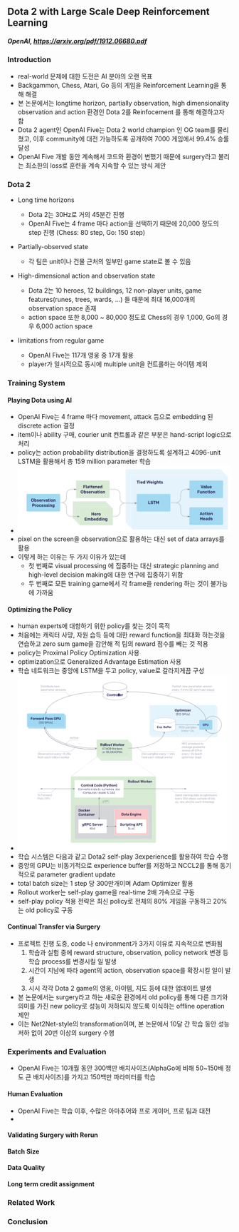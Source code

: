 ## Dota 2 with Large Scale Deep Reinforcement Learning

##### OpenAI, https://arxiv.org/pdf/1912.06680.pdf

### Introduction
- real-world 문제에 대한 도전은 AI 분야의 오랜 목표
- Backgammon, Chess, Atari, Go 등의 게임을 Reinforcement Learning을 통해 해결
- 본 논문에서는 longtime horizon, partially observation, high dimensionality observation and action 환경인 Dota 2를 Reinfocement 를 통해 해결하고자 함
- Dota 2 agent인 OpenAI Five는 Dota 2 world champion 인 OG team를 물리쳤고, 이후 community에 대전 가능하도록 공개하여 7000 게임에서 99.4% 승률 달성
- OpenAI Five 개발 동안 계속해서 코드와 환경이 변했기 때문에 surgery라고 불리는 최소한의 loss로 훈련을 계속 지속할 수 있는 방식 제안

### Dota 2
- Long time horizons
  - Dota 2는 30Hz로 거의 45분간 진행
  - OpenAI Five는 4 frame 마다 action을 선택하기 때문에 20,000 정도의 step 진행 (Chess: 80 step, Go: 150 step)
  
- Partially-observed state
  - 각 팀은 unit이나 건물 근처의 일부만 game state로 볼 수 있음
  
- High-dimensional action and observation state
  - Dota 2는 10 heroes, 12 buildings, 12 non-player units, game features(runes, trees, wards, ...) 들 때문에 최대 16,000개의 observation space 존재
  - action space 또한 8,000 ~ 80,000 정도로 Chess의 경우 1,000, Go의 경우 6,000 action space

- limitations from regular game
  - OpenAI Five는 117개 영웅 중 17개 활용
  - player가 일시적으로 동시에 multiple unit을 컨트롤하는 아이템 제외

### Training System
#### Playing Dota using AI
- OpenAI Five는 4 frame 마다 movement, attack 등으로 embedding 된 discrete action 결정
- item이나 ability 구매, courier unit 컨트롤과 같은 부분은 hand-script logic으로 처리
- policy는 action probability distribution을 결정하도록 설계하고 4096-unit LSTM을 활용해서 총 159 million parameter 학습
- ![Simplified OpenAI Five Model Architecture](paper_images/Dota2_image1.PNG)
- pixel on the screen을 observation으로 활용하는 대신 set of data arrays를 활용
- 이렇게 하는 이유는 두 가지 이유가 있는데
  - 첫 번째로 visual processing 에 집중하는 대신 strategic planning and high-level decision making에 대한 연구에 집중하기 위함
  - 두 번째로 모든 training game에서 각 frame을 rendering 하는 것이 불가능에 가까움
  
#### Optimizing the Policy
- human experts에 대항하기 위한 policy를 찾는 것이 목적
- 처음에는 캐릭터 사망, 자원 습득 등에 대한 reward function을 최대화 하는것을 연습하고 zero sum game을 감안해 적 팀의 reward 점수를 빼는 것 적용
- policy는 Proximal Policy Optimization 사용
- optimization으로 Generalized Advantage Estimation 사용
- 학습 네트워크는 중앙에 LSTM을 두고 policy, value로 갈라지게끔 구성 
- ![System Overview](paper_images/Dota2_image2.PNG)
- 학습 시스템은 다음과 같고 Dota2 self-play 3experience를 활용하여 학습 수행
- 중앙의 GPU는 비동기적으로 experience buffer를 저장하고 NCCL2를 통해 동기적으로 parameter gradient update
- total batch size는 1 step 당 300만개이며 Adam Optimizer 활용
- Rollout worker는 self-play game을 real-time 2배 가속으로 구동
- self-play policy 적용 전략은 최신 policy로 전체의 80% 게임을 구동하고 20%는 old policy로 구동
  
#### Continual Transfer via Surgery
- 프로젝트 진행 도중, code 나 environment가 3가지 이유로 지속적으로 변화됨
  1. 학습과 실험 중에 reward structure, observation, policy network 변경 등 학습 process를 변경시킬 일 발생 
  2. 시간이 지남에 따라 agent의 action, observation space를 확장시킬 일이 발생
  3. 시시 각각 Dota 2 game의 영웅, 아이템, 지도 등에 대한 업데이트 발생
- 본 논문에서는 surgery라고 하는 새로운 환경에서 old policy를 통해 다른 크기와 의미를 가진 new policy로 성능이 저하되지 않도록 이식하는 offline operation 제안
- 이는 Net2Net-style의 transformation이며, 본 논문에서 10달 간 학습 동안 성능저하 없이 20번 이상의 surgery 수행
  
### Experiments and Evaluation
- OpenAI Five는 10개월 동안 300백만 배치사이즈(AlphaGo에 비해 50~150배 정도 큰 배치사이즈)를 가지고 150백만 파라미터를 학습
#### Human Evaluation
- OpenAI Five는 학습 이후, 수많은 아마추어와 프로 게이머, 프로 팀과 대전
- 
#### Validating Surgery with Rerun
#### Batch Size
#### Data Quality
#### Long term credit assignment

### Related Work

### Conclusion